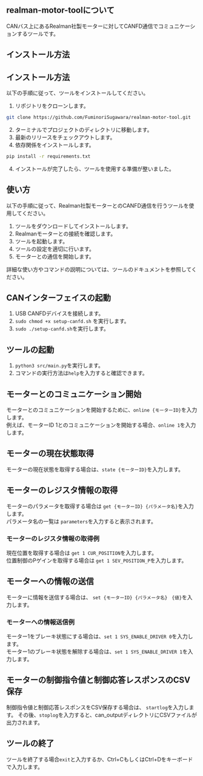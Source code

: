 ## realman-motor-toolについて

CANバス上にあるRealman社製モーターに対してCANFD通信でコミュニケーションするツールです。

## インストール方法
## インストール方法

以下の手順に従って、ツールをインストールしてください。

1. リポジトリをクローンします。
```bash
git clone https://github.com/FuminoriSugawara/realman-motor-tool.git
```
2. ターミナルでプロジェクトのディレクトリに移動します。
3. 最新のリリースをチェックアウトします。
3. 依存関係をインストールします。

```bash
pip install -r requirements.txt
```

4. インストールが完了したら、ツールを使用する準備が整いました。



## 使い方

以下の手順に従って、Realman社製モーターとのCANFD通信を行うツールを使用してください。

1. ツールをダウンロードしてインストールします。
2. Realmanモーターとの接続を確認します。
3. ツールを起動します。
4. ツールの設定を適切に行います。
5. モーターとの通信を開始します。

詳細な使い方やコマンドの説明については、ツールのドキュメントを参照してください。

## CANインターフェイスの起動

1. USB CANFDデバイスを接続します。
2. `sudo chmod +x setup-canfd.sh` を実行します。
3. `sudo ./setup-canfd.sh`を実行します。


## ツールの起動

1. `python3 src/main.py`を実行します。
2. コマンドの実行方法は`help`を入力すると確認できます。


## モーターとのコミュニケーション開始

モーターとのコミュニケーションを開始するために、`online {モーターID}`を入力します。  
例えば、モーターID 1とのコミュニケーションを開始する場合、`online 1`を入力します。  


## モーターの現在状態取得

モーターの現在状態を取得する場合は、`state {モーターID}`を入力します。

## モーターのレジスタ情報の取得

モーターのパラメータを取得する場合は `get {モーターID} {パラメータ名}`を入力します。  
パラメータ名の一覧は `parameters`を入力すると表示されます。  

### モーターのレジスタ情報の取得例

現在位置を取得する場合は `get 1 CUR_POSITION`を入力します。  
位置制御のPゲインを取得する場合は `get 1 SEV_POSITION_P`を入力します。


## モーターへの情報の送信

モーターに情報を送信する場合は、 `set {モーターID} {パラメータ名}　{値}`を入力します。

### モーターへの情報送信例

モーター1をブレーキ状態にする場合は、`set 1 SYS_ENABLE_DRIVER 0`を入力します。  
モーター1のブレーキ状態を解除する場合は、`set 1 SYS_ENABLE_DRIVER 1`を入力します。

## モーターの制御指令値と制御応答レスポンスのCSV保存

制御指令値と制御応答レスポンスをCSV保存する場合は、 `startlog`を入力します。
その後、`stoplog`を入力すると、can_outputディレクトリにCSVファイルが出力されます。


## ツールの終了

ツールを終了する場合`exit`と入力するか、Ctrl+CもしくはCtrl+Dをキーボードで入力します。